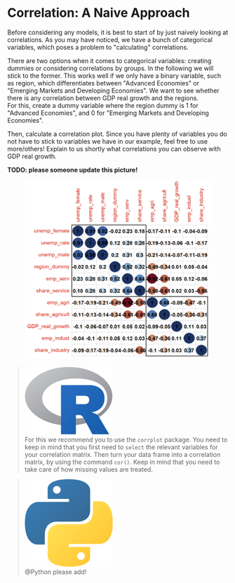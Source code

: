 # Correlation: A Naive Approach

Before considering any models, it is best to start of by just naively looking at correlations. As you may have noticed, we have a bunch of categorical variables, which poses a problem to "calculating" correlations. &#x20;

There are two options when it comes to categorical variables: creating dummies or considering correlations by groups. In the following we will stick to the former. This works well if we only have a binary variable, such as region, which differentiates between "Advanced Economies" or "Emerging Markets and Developing Economies". We want to see whether there is any correlation between GDP real growth and the regions. \
For this, create a dummy variable where the region dummy is 1 for "Advanced Economies", and 0 for "Emerging Markets and Developing Economies".

Then, calculate a correlation plot. Since you have plenty of variables you do not have to stick to variables we have in our example, feel free to use more/others! Explain to us shortly what correlations you can observe with GDP real growth.&#x20;

**TODO: please someone update this picture!**

<figure><img src="../.gitbook/assets/corrplot.png" alt=""><figcaption></figcaption></figure>





> <img src="../.gitbook/assets/R.png" alt="" data-size="line"> \
> For this we recommend you to use the `corrplot` package. You need to keep in mind that you first need to `select` the relevant variables for your correlation matrix. Then turn your data frame into a correlation matrix, by using the command `cor()`. Keep in mind that you need to take care of how missing values are treated.&#x20;



> <img src="../.gitbook/assets/p.png" alt="" data-size="line">\
> @Python please add!
